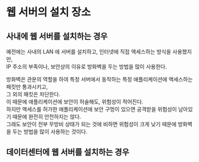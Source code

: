 # 웹 서버의 설치 장소

## 사내에 웹 서버를 설치하는 경우

예전에는 사내의 LAN 에 서버를 설치하고, 인터넷에 직접 액세스하는 방식을 사용했지만,  
IP 주소의 부족이나, 보안상의 이유로 방화벽을 두는 방법을 많이 사용한다.

방화벽은 관문의 역할을 하여 특정 서버에서 동작하는 특정 애플리케이션에 액세스하는 패킷만 통과시키고,  
그 외의 패킷은 차단한다.  
이 때문에 애플리케이션에 보안이 허술해도, 위험성이 적어진다.  
하지만 액세스를 허가한 애플리케이션에 보안 구멍이 있으면 공격받을 위험성이 남아있기 때문에 완전히 안전하지는 않다.  
그래도 보안이 전부 무방비 상태가 되는 것에 비하면 위험성이 크게 낮기 때문에 방화벽을 두는 방법을 많이 사용하는 것이다.

## 데이터센터에 웹 서버를 설치하는 경우

